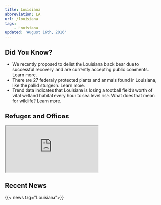 ```yaml
---
title: Louisiana
abbreviation: LA
url: /louisiana
tags:
    - Louisiana
updated: 'August 16th, 2016'
---
```


## Did You Know?

 - We recently proposed to delist the Louisiana black bear due to successful recovery, and are currently accepting public comments. Learn more.
 - There are 27 federally protected plants and animals found in Louisiana, like the pallid sturgeon. Learn more.
 - Trend data indicates that Louisiana is losing a football field’s worth of vital wetland habitat every hour to sea level rise. What does that mean for wildlife? Learn more.

 ## Refuges and Offices
 <iframe src="https://usfws.github.io/southeast-mega-map/?state=LA&scroll=false" class="state-map"></iframe>

## Recent News
{{< news tag="Louisiana">}}
